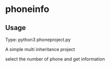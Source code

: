 # phoneinfo

 Usage
-------

Type: python3 phoneproject.py


A simple multi inheritance project 

select the number of phone and get information  
